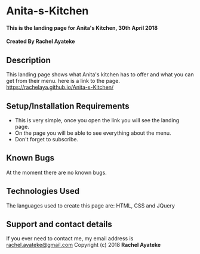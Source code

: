 # Anita-s-Kitchen
#### This is the landing page for Anita's Kitchen, 30th April 2018
#### Created By Rachel Ayateke
## Description
This landing page shows what Anita's kitchen has to offer and what you can get from their menu.
here is a link to the page.  https://rachelaya.github.io/Anita-s-Kitchen/
## Setup/Installation Requirements
* This is very simple, once you open the link you will see the landing page.
* On the page you will be able to see everything about the menu.
* Don't forget to subscribe.
## Known Bugs
At the moment there are no known bugs. 
## Technologies Used
The languages used to create this page are: HTML, CSS and JQuery
## Support and contact details
If you ever need to contact me, my email address is rachel.ayateke@gmail.com
Copyright (c) 2018 **Rachel Ayateke**
